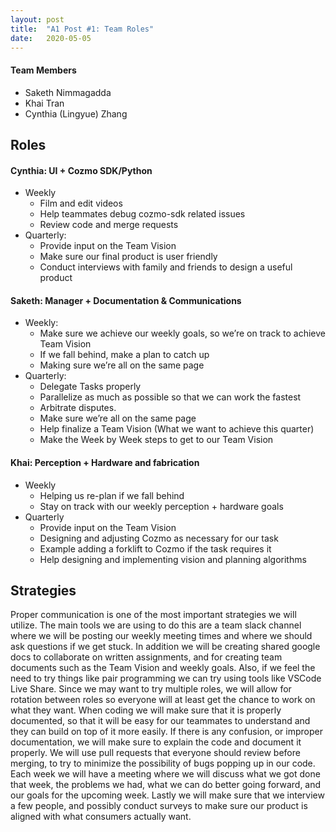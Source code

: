 ```yaml
---
layout: post
title:  "A1 Post #1: Team Roles"
date:   2020-05-05
---
```


#### Team Members
- Saketh Nimmagadda
- Khai Tran
- Cynthia (Lingyue) Zhang

## Roles
#### Cynthia: UI + Cozmo SDK/Python 
* Weekly
  * Film and edit videos
  * Help teammates debug cozmo-sdk related issues
  * Review code and merge requests
* Quarterly: 
  * Provide input on the Team Vision
  * Make sure our final product is user friendly
  * Conduct interviews with family and friends to design a useful product


#### Saketh: Manager + Documentation & Communications
* Weekly:
  * Make sure we achieve our weekly goals, so we’re on track to achieve Team Vision
  * If we fall behind, make a plan to catch up
  * Making sure we’re all on the same page
* Quarterly:
  * Delegate Tasks properly
  * Parallelize as much as possible so that we can work the fastest
  * Arbitrate disputes. 
  * Make sure we’re all on the same page
  * Help finalize a Team Vision (What we want to achieve this quarter)
  * Make the Week by Week steps to get to our Team Vision

        
#### Khai: Perception + Hardware and fabrication
* Weekly
  * Helping us re-plan if we fall behind
  * Stay on track with our weekly perception + hardware goals
* Quarterly
  * Provide input on the Team Vision
  * Designing and adjusting Cozmo as necessary for our task
  * Example adding a forklift to Cozmo if the task requires it
  * Help designing and implementing vision and planning algorithms   

## Strategies

Proper communication is one of the most important strategies we will utilize. The main tools we are using to do this are
a team slack channel where we will be posting our weekly meeting times and where we should ask questions if we get stuck.
In addition we will be creating shared google docs to collaborate on written assignments, and  for creating team documents
such as the Team Vision and weekly goals. Also, if we feel the need to try things like pair programming we can try using
tools like VSCode Live Share. Since we may want to try multiple roles, we will allow for rotation between roles so everyone
will at least get the chance to work on what they want. When coding we will make sure that it is properly documented, so 
that it will be easy for our teammates to understand and they can build on top of it more easily. If there is any confusion,
or improper documentation, we will make sure to explain the code and document it properly. We will use pull requests that
everyone should review before merging, to try to minimize the possibility of bugs popping up in our code. Each week we will
have a meeting where we will discuss what we got done that week, the problems we had, what we can do better going forward,
and our goals for the upcoming week. Lastly we will make sure that we interview a few people, and possibly conduct surveys
to make sure our product is aligned with what consumers actually want.


